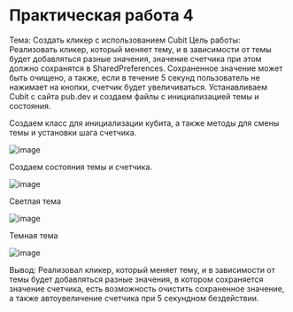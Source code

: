 # Практическая работа 4

Тема: Создать кликер с использованием Cubit
Цель работы: Реализовать кликер, который меняет тему, и в зависимости от темы будет добавляться разные значения, значение счетчика при этом должно сохранятся в SharedPreferences. Сохраненное значение может быть очищено, а также, если в течение 5 секунд пользователь не нажимает на кнопки, счетчик будет увеличиваться.
Устанавливаем Cubit с сайта pub.dev и создаем файлы с инициализацией темы и состояния.

Создаем класс для инициализации кубита, а также методы для смены темы и установки шага счетчика. 

![image](https://user-images.githubusercontent.com/74062671/207307959-2b3eaadc-8010-4553-aeab-3b255b017f06.png)

Создаем состояния темы и счетчика.

![image](https://user-images.githubusercontent.com/74062671/207308020-108c4539-de1c-48ef-b55d-7c6a18bed813.png)

Светлая тема

![image](https://user-images.githubusercontent.com/74062671/207312088-e25800c7-b866-4cb8-b46c-423016b955c1.png)

Темная тема

![image](https://user-images.githubusercontent.com/74062671/207312151-e8647c6a-2a63-4002-bd89-17510215c48a.png)

Вывод: Реализовал кликер, который меняет тему, и в зависимости от темы будет добавляться разные значения, в котором сохраняется значение счетчика, есть возможность очистить сохраненное значение, а также автоувеличение счетчика при 5 секундном бездействии.
